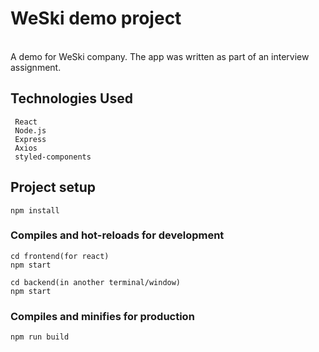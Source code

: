 # WeSki demo project
<br/>
A demo for WeSki company.
The app was written as part of an interview assignment.
<br/>


## Technologies Used
```
 React
 Node.js
 Express
 Axios
 styled-components
```

## Project setup
```
npm install
```

### Compiles and hot-reloads for development
```
cd frontend(for react)
npm start

cd backend(in another terminal/window)
npm start
```

### Compiles and minifies for production
```
npm run build
```

 
